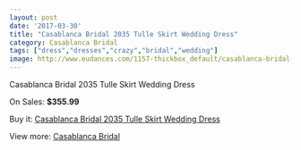 ```yaml
---
layout: post
date: '2017-03-30'
title: "Casablanca Bridal 2035 Tulle Skirt Wedding Dress"
category: Casablanca Bridal
tags: ["dress","dresses","crazy","bridal","wedding"]
image: http://www.eudances.com/1157-thickbox_default/casablanca-bridal-2035-tulle-skirt-wedding-dress.jpg
---
```

Casablanca Bridal 2035 Tulle Skirt Wedding Dress

On Sales: **$355.99**
<a href="https://www.eudances.com/en/casablanca-bridal/412-casablanca-bridal-2035-tulle-skirt-wedding-dress.html"><amp-img layout="responsive" width="600" height="600" src="//www.eudances.com/1157-thickbox_default/casablanca-bridal-2035-tulle-skirt-wedding-dress.jpg" alt="Casablanca Bridal 2035 Tulle Skirt Wedding Dress 0" /></a>
<a href="https://www.eudances.com/en/casablanca-bridal/412-casablanca-bridal-2035-tulle-skirt-wedding-dress.html"><amp-img layout="responsive" width="600" height="600" src="//www.eudances.com/1159-thickbox_default/casablanca-bridal-2035-tulle-skirt-wedding-dress.jpg" alt="Casablanca Bridal 2035 Tulle Skirt Wedding Dress 1" /></a>
<a href="https://www.eudances.com/en/casablanca-bridal/412-casablanca-bridal-2035-tulle-skirt-wedding-dress.html"><amp-img layout="responsive" width="600" height="600" src="//www.eudances.com/1158-thickbox_default/casablanca-bridal-2035-tulle-skirt-wedding-dress.jpg" alt="Casablanca Bridal 2035 Tulle Skirt Wedding Dress 2" /></a>

Buy it: [Casablanca Bridal 2035 Tulle Skirt Wedding Dress](https://www.eudances.com/en/casablanca-bridal/412-casablanca-bridal-2035-tulle-skirt-wedding-dress.html "Casablanca Bridal 2035 Tulle Skirt Wedding Dress")

View more: [Casablanca Bridal](https://www.eudances.com/en/4-casablanca-bridal "Casablanca Bridal")